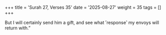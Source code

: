 +++
title = 'Surah 27, Verses 35'
date = '2025-08-27'
weight = 35
tags = []
+++

But I will certainly send him a gift, and see what ˹response˺ my envoys will return with.” 
